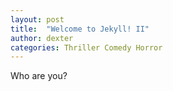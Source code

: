 ```yaml
---
layout: post
title:  "Welcome to Jekyll! II"
author: dexter
categories: Thriller Comedy Horror
---
```


Who are you?
